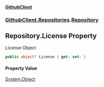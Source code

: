 #### [GithubClient](index 'index')
### [GithubClient.Repositories](GithubClient.Repositories 'GithubClient.Repositories').[Repository](GithubClient.Repositories.Repository 'GithubClient.Repositories.Repository')

## Repository.License Property

License Object

```csharp
public object? License { get; set; }
```

#### Property Value
[System.Object](https://docs.microsoft.com/en-us/dotnet/api/System.Object 'System.Object')